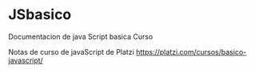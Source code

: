 # JSbasico
Documentacion de java Script basica Curso


Notas de curso de javaScript de Platzi https://platzi.com/cursos/basico-javascript/
